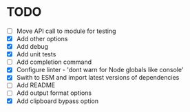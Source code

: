 # TODO

- [ ] Move API call to module for testing
- [x] Add other options
- [x] Add debug
- [x] Add unit tests
- [ ] Add completion command
- [x] Configure linter - 'dont warn for Node globals like console'
- [x] Swith to ESM and import latest versions of dependencies
- [ ] Add README
- [ ] Add output format options
- [x] Add clipboard bypass option
